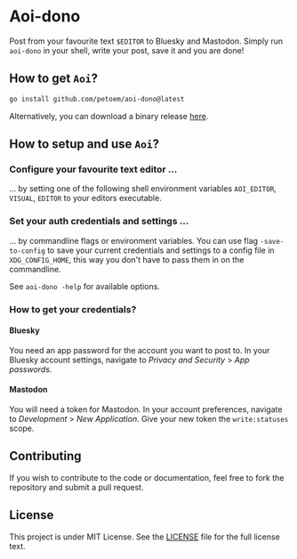 # Aoi-dono

Post from your favourite text `$EDITOR` to Bluesky and Mastodon. Simply run `aoi-dono` in your shell, write your post, save it and you are done!

## How to get `Aoi`?

```sh
go install github.com/petoem/aoi-dono@latest
```

Alternatively, you can download a binary release [here](https://github.com/petoem/aoi-dono/releases).

## How to setup and use `Aoi`?

### Configure your favourite text editor ...

... by setting one of the following shell environment variables `AOI_EDITOR`, `VISUAL`, `EDITOR` to your editors executable.

### Set your auth credentials and settings ...

... by commandline flags or environment variables. You can use flag `-save-to-config` to save your current credentials and settings to a config file in `XDG_CONFIG_HOME`, this way you don't have to pass them in on the commandline.

See `aoi-dono -help` for available options.

### How to get your credentials?

#### Bluesky

You need an app password for the account you want to post to. In your Bluesky account settings, navigate to _Privacy and Security_ > _App passwords_.

#### Mastodon

You will need a token for Mastodon. In your account preferences, navigate to _Development_ > _New Application_. Give your new token the `write:statuses` scope.

## Contributing

If you wish to contribute to the code or documentation, feel free to fork the repository and submit a pull request.

## License

This project is under MIT License. See the [LICENSE](LICENSE) file for the full license text.

